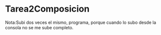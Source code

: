 # Tarea2Composicion
Nota:Subi dos veces el mismo, programa, porque cuando lo subo desde la consola no se me sube completo.

